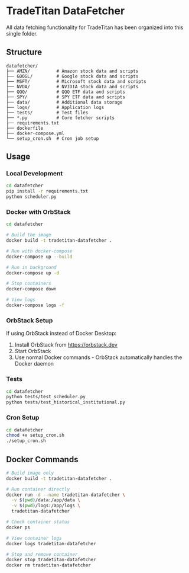 # TradeTitan DataFetcher

All data fetching functionality for TradeTitan has been organized into this single folder.

## Structure
```
datafetcher/
├── AMZN/          # Amazon stock data and scripts
├── GOOGL/         # Google stock data and scripts  
├── MSFT/          # Microsoft stock data and scripts
├── NVDA/          # NVIDIA stock data and scripts
├── QQQ/           # QQQ ETF data and scripts
├── SPY/           # SPY ETF data and scripts
├── data/          # Additional data storage
├── logs/          # Application logs
├── tests/         # Test files
├── *.py           # Core fetcher scripts
├── requirements.txt
├── dockerfile
├── docker-compose.yml
└── setup_cron.sh  # Cron job setup
```

## Usage

### Local Development
```bash
cd datafetcher
pip install -r requirements.txt
python scheduler.py
```

### Docker with OrbStack
```bash
cd datafetcher

# Build the image
docker build -t tradetitan-datafetcher .

# Run with docker-compose
docker-compose up --build

# Run in background
docker-compose up -d

# Stop containers
docker-compose down

# View logs
docker-compose logs -f
```

### OrbStack Setup
If using OrbStack instead of Docker Desktop:
1. Install OrbStack from https://orbstack.dev
2. Start OrbStack
3. Use normal Docker commands - OrbStack automatically handles the Docker daemon

### Tests
```bash
cd datafetcher
python tests/test_scheduler.py
python tests/test_historical_institutional.py
```

### Cron Setup
```bash
cd datafetcher
chmod +x setup_cron.sh
./setup_cron.sh
```

## Docker Commands
```bash
# Build image only
docker build -t tradetitan-datafetcher .

# Run container directly
docker run -d --name tradetitan-datafetcher \
  -v $(pwd)/data:/app/data \
  -v $(pwd)/logs:/app/logs \
  tradetitan-datafetcher

# Check container status
docker ps

# View container logs
docker logs tradetitan-datafetcher

# Stop and remove container
docker stop tradetitan-datafetcher
docker rm tradetitan-datafetcher
```